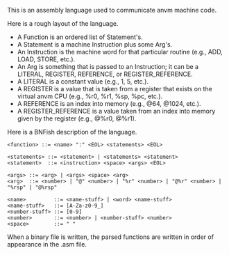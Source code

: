 This is an assembly language used to communicate anvm machine code.

Here is a rough layout of the language.
- A Function is an ordered list of Statement's.
- A Statement is a machine Instruction plus some Arg's.
- An Instruction is the machine word for that particular routine (e.g., ADD, LOAD, STORE, etc.).
- An Arg is something that is passed to an Instruction; it can be a LITERAL, REGISTER, REFERENCE, or REGISTER\_REFERENCE.
- A LITERAL is a constant value (e.g., 1, 5, etc.).
- A REGISTER is a value that is taken from a register that exists on the virtual anvm CPU (e.g., %r0, %r1, %sp, %pc, etc.).
- A REFERENCE is an index into memory (e.g., @64, @1024, etc.).
- A REGISTER\_REFERENCE is a value taken from an index into memory given by the register (e.g., @%r0, @%r1).

Here is a BNFish description of the language.
```
<function> ::= <name> ":" <EOL> <statements> <EOL>

<statements> ::= <statement> | <statements> <statement>
<statement>  ::= <instruction> <space> <args> <EOL>

<args> ::= <arg> | <args> <space> <arg>
<arg>  ::= <number> | "@" <number> | "%r" <number> | "@%r" <number> | "%rsp" | "@%rsp"

<name>         ::= <name-stuff> | <word> <name-stuff>
<name-stuff>   ::= [A-Za-z0-9_]
<number-stuff> ::= [0-9]
<number>       ::= <number> | <number-stuff> <number>
<space>        ::= " "
```

When a binary file is written, the parsed functions are written in order of appearance in the .asm file.
